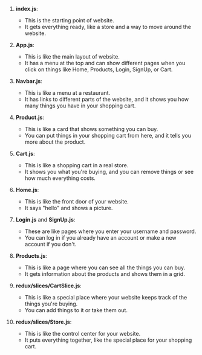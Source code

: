 

1. **index.js**:
   - This is the starting point of website.
   - It gets everything ready, like a store and a way to move around the website.

2. **App.js**:
   - This is like the main layout of website.
   - It has a menu at the top and can show different pages when you click on things like Home, Products, Login, SignUp, or Cart.

3. **Navbar.js**:
   - This is like a menu at a restaurant.
   - It has links to different parts of the website, and it shows you how many things you have in your shopping cart.

4. **Product.js**:
   - This is like a card that shows something you can buy.
   - You can put things in your shopping cart from here, and it tells you more about the product.

5. **Cart.js**:
   - This is like a shopping cart in a real store.
   - It shows you what you're buying, and you can remove things or see how much everything costs.

6. **Home.js**:
   - This is like the front door of your website.
   - It says "hello" and shows a picture.

7. **Login.js** and **SignUp.js**:
   - These are like pages where you enter your username and password.
   - You can log in if you already have an account or make a new account if you don't.

8. **Products.js**:
   - This is like a page where you can see all the things you can buy.
   - It gets information about the products and shows them in a grid.

9. **redux/slices/CartSlice.js**:
   - This is like a special place where your website keeps track of the things you're buying.
   - You can add things to it or take them out.

10. **redux/slices/Store.js**:
    - This is like the control center for your website.
    - It puts everything together, like the special place for your shopping cart.


 
 
